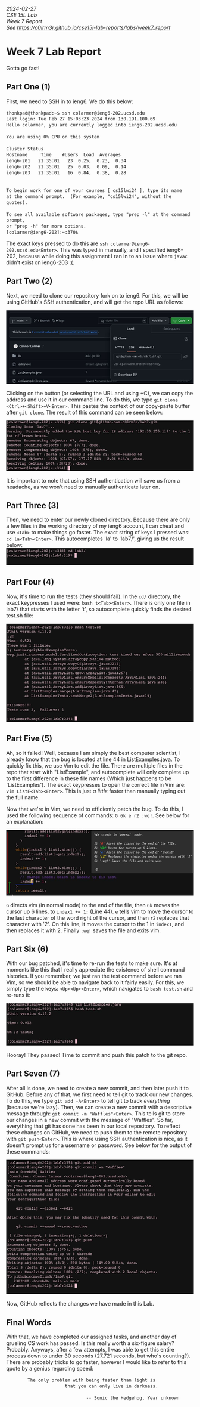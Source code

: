 _2024-02-27_  
_CSE 15L Lab_  
_Week 7 Report_  
_See https://c0lrm3r.github.io/cse15l-lab-reports/labs/week7_report_  

# Week 7 Lab Report

Gotta go fast!

## Part One (1)

First, we need to SSH in to ieng6. We do this below:

```
thonkpad@thonkpad:~$ ssh colarmer@ieng6-202.ucsd.edu
Last login: Tue Feb 27 15:03:23 2024 from 130.191.100.69
Hello colarmer, you are currently logged into ieng6-202.ucsd.edu

You are using 0% CPU on this system

Cluster Status 
Hostname     Time    #Users  Load  Averages  
ieng6-201   21:35:01   23  0.25,  0.23,  0.34
ieng6-202   21:35:01   25  0.03,  0.09,  0.14
ieng6-203   21:35:01   16  0.84,  0.38,  0.28


To begin work for one of your courses [ cs15lwi24 ], type its name 
at the command prompt.  (For example, "cs15lwi24", without the quotes).

To see all available software packages, type "prep -l" at the command prompt,
or "prep -h" for more options.
[colarmer@ieng6-202]:~:370$ 
```

The exact keys pressed to do this are `ssh colarmer@ieng6-202.ucsd.edu<Enter>`. This was typed in manually, and I specified ieng6-202, because while doing this assignment I ran in to an issue where `javac` didn't exist on ieng6-203 :(.

## Part Two (2)

Next, we need to clone our repository fork on to ieng6. For this, we will be
using GitHub's SSH authentication, and will get the repo URL as follows:

![Grabbing the repo URL](https://raw.githubusercontent.com/c0lrm3r/cse15l-lab-reports/main/res/week7/get_git.jpg)

Clicking on the button (or selecting the URL and using <Ctrl>+C), we can copy the address and use it in our command line. To do this, we type `git clone <Ctrl>+<Shift>+V<Enter>`. This pastes the context of our copy-paste buffer after `git clone`. The result of this command can be seen below:

![Cloning the Repo](https://raw.githubusercontent.com/c0lrm3r/cse15l-lab-reports/main/res/week7/git_clone.jpg)

It is important to note that using SSH authentication will save us from a headache, as we won't need to manually authenticate later on.

## Part Three (3)

Then, we need to enter our newly cloned directory. Because there are only a few files in the working directory of my ieng6 account, I can cheat and use `<Tab>` to make things go faster. The exact string of keys I pressed was: `cd la<Tab><Enter>`. This autocompletes 'la' to 'lab7/', giving us the result below:
![Cloning the Repo](https://raw.githubusercontent.com/c0lrm3r/cse15l-lab-reports/main/res/week7/cd.jpg)

## Part Four (4)

Now, it's time to run the tests (they should fail). In the `cd/` directory, the exact keypresses I used were: `bash t<Tab><Enter>`. There is only one file in lab7/ that starts with the letter 't', so autocomplete quickly finds the desired test.sh file:

![Running the failing test](https://raw.githubusercontent.com/c0lrm3r/cse15l-lab-reports/main/res/week7/test_fail.jpg)

## Part Five (5)

Ah, so it failed! Well, because I am simply the best computer scientist, I already know that the bug is located at line 44 in ListExamples.java. To quickly fix this, we use Vim to edit the file. There are multiple files in the repo that start with "ListExample", and autocomplete will only complete up to the first difference in these file names (Which just happens to be 'ListExamples'). The exact keypresses to open the correct file in Vim are: `vim ListE<Tab><Enter>`. This is just *a little* faster than manually typing out the full name.  

Now that we're in Vim, we need to efficiently patch the bug. To do this, I used the following sequence of commands: `G 6k e r2 :wq!`. See below for an explanation:

![How do I exit vim???](https://raw.githubusercontent.com/c0lrm3r/cse15l-lab-reports/main/res/week7/vim_annotated.jpg)

`G` directs vim (in normal mode) to the end of the file, then `6k` moves the cursor up 6 lines, to `index1 += 1;` (Line 44). `e` tells vim to move the cursor to the last character of the word right of the cursor, and then `r2` replaces that character with '2'. On this line, it moves the cursor to the 1 in `index1`, and then replaces it with 2. Finally `:wq!` saves the file and exits vim. 

## Part Six (6)

With our bug patched, it's time to re-run the tests to make sure. It's at moments like this that I really appreciate the existence of shell command histories. If you remember, we just ran the test command before we ran Vim, so we should be able to navigate back to it fairly easily. For this, we simply type the keys: `<Up><Up><Enter>`, which navigates to `bash test.sh` and re-runs it:

![Unlike my midterms, these tests passed](https://raw.githubusercontent.com/c0lrm3r/cse15l-lab-reports/main/res/week7/test_pass.jpg)

Hooray! They passed! Time to commit and push this patch to the git repo.

## Part Seven (7)

After all is done, we need to create a new commit, and then later push it to GitHub. Before any of that, we first need to tell git to track our new changes. To do this, we type `git add -A<Enter>` to tell git to track *everything* (because we're lazy). Then, we can create a new commit with a descriptive message through: `git commit -m "Waffles"<Enter>`. This tells git to store our changes in a new commit with the message of "Waffles". So far, everything that git has done has been in our local repository. To reflect these changes on GitHub, we need to push them to the remote repository with `git push<Enter>`. This is where using SSH authentication is nice, as it doesn't prompt us for a username or password. See below for the output of these commands:

![Saving our changes with git](https://raw.githubusercontent.com/c0lrm3r/cse15l-lab-reports/main/res/week7/push_git.jpg)

Now, GitHub reflects the changes we have made in this Lab.

## Final Words

With that, we have completed our assigned tasks, and another day of grueling CS work has passed. Is this really worth a six-figure salary? Probably. Anyways, after a few attempts, I was able to get this entire process down to under 30 seconds (27.721 seconds, but who's counting?). There are probably tricks to go faster, however I would like to refer to this quote by a genius regarding speed:

```
        The only problem with being faster than light is 
                      that you can only live in darkness.

                              -- Sonic the Hedgehog, Year unknown
```

